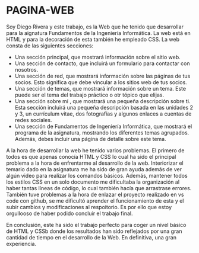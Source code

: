 # PAGINA-WEB
Soy Diego Rivera y este trabajo, es la Web que he tenido que desarrollar para la aignatura Fundamentos de la Ingeniería Informática. La web está en HTML y para la decoración de esta también he empleado CSS. La web consta de las siguientes secciones:

- Una sección principal, que mostrará información sobre el sitio web.
- Una sección de contacto, que incluirá un formulario para contactar con nosotros.
- Una sección de red, que mostrará información sobre las páginas de tus socios. Esto significa que debe vincular a los sitios web de tus socios.
- Una sección de temas, que mostrará información sobre un tema. Este puede ser el tema del trabajo práctico o otr tópico que elijas.
- Una sección sobre mí , que mostrará una pequeña descripción sobre ti. Esta sección incluirá una pequeña descripción basada en las unidades 2 y 3, un currículum vitae,        dos fotografías y algunos enlaces a cuentas de redes sociales.
- Una sección de Fundamentos de Ingeniería Informática, que mostrará el programa de la asignatura, mostrando los diferentes temas agrupados. Además, debes incluir una          página de detalle sobre este tema.

A la hora de desarrollar la web he tenido varios problemas. El primero de todos es que apenas conocía HTML y CSS lo cual ha sido el principal problema a la hora de enfrentarme al desarrollo de la web. Interiorizar el temario dado en la asignatura me ha sido de gran ayuda además de ver algún video para realizar los comandos básicos. Además, mantener todos los estilos CSS en un solo documento me dificultaba la organización al haber tantas líneas de código, lo cual también hacía que arrastrase errores. También tuve problemas a la hora de enlazar el proyecto realizado en vs code con github, se me dificultó aprender el funcionamiento de esta y el subir cambios y modificaciones al respoitorio. Es por ello que estoy orgullooso de haber podido concluir el trabajo final.

En conclusión, este ha sido el trabajo perfecto para coger un nivel básico de HTML y CSSb donde los resultados han sido reflejados por una gran cantidad de tiempo en el desarrollo de la Web. En definitiva, una gran experiencia.
